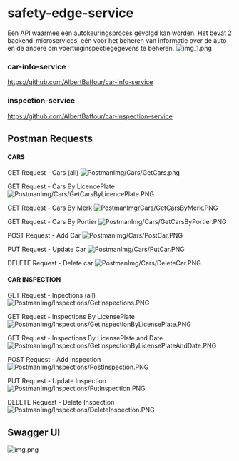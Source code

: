 # safety-edge-service
Een API waarmee een autokeuringsproces gevolgd kan worden.
Het bevat 2 backend-microservices, één voor het beheren van
informatie over de auto en de andere om voertuiginspectiegegevens
te beheren.
![img_1.png](img_1.png)

### car-info-service
https://github.com/AlbertBaffour/car-info-service

### inspection-service
https://github.com/AlbertBaffour/car-inspection-service

## Postman Requests
#### CARS
GET Request - Cars (all)
![PostmanImg/Cars/GetCars.png](PostmanImg/Cars/GetCars.png)

GET Request - Cars By LicencePlate
![PostmanImg/Cars/GetCarsByLicencePlate.PNG](PostmanImg/Cars/GetCarsByLicencePlate.PNG)

GET Request - Cars By Merk
![PostmanImg/Cars/GetCarsByMerk.PNG](PostmanImg/Cars/GetCarsByMerk.PNG)

GET Request - Cars By Portier
![PostmanImg/Cars/GetCarsByPortier.PNG](PostmanImg/Cars/GetCarsByPortier.PNG)

POST Request - Add Car
![PostmanImg/Cars/PostCar.PNG](PostmanImg/Cars/PostCar.PNG)

PUT Request - Update Car
![PostmanImg/Cars/PutCar.PNG](PostmanImg/Cars/PutCar.PNG)

DELETE Request - Delete car
![PostmanImg/Cars/DeleteCar.PNG](PostmanImg/Cars/DeleteCar.PNG)

#### CAR INSPECTION

GET Request - Inpections (all)
![PostmanImg/Inspections/GetInspections.PNG](PostmanImg/Inspections/GetInspections.PNG)

GET Request - Inspections By LicensePlate
![PostmanImg/Inspections/GetInspectionByLicensePlate.PNG](PostmanImg/Inspections/GetInspectionByLicensePlate.PNG)

GET Request - Inspections By LicensePlate and Date
![PostmanImg/Inspections/GetInspectionByLicensePlateAndDate.PNG](PostmanImg/Inspections/GetInspectionByLicensePlateAndDate.PNG)

POST Request - Add Inspection
![PostmanImg/Inspections/PostInspection.PNG](PostmanImg/Inspections/PostInspection.PNG)

PUT Request - Update Inspection
![PostmanImg/Inspections/PutInspection.PNG](PostmanImg/Inspections/PutInspection.PNG)

DELETE Request - Delete Inspection
![PostmanImg/Inspections/DeleteInspection.PNG](PostmanImg/Inspections/DeleteInspection.PNG)

## Swagger UI
![img.png](img.png)



